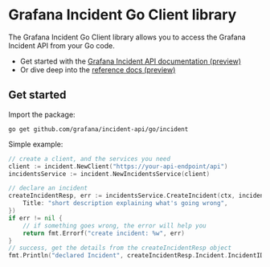 # Grafana Incident Go Client library

The Grafana Incident Go Client library allows you to access the Grafana Incident API from your Go code.

- Get started with the [Grafana Incident API documentation (preview)](https://grafana.com/docs/grafana-cloud/incident/api/preview/)
- Or dive deep into the [reference docs (preview)](https://grafana.com/docs/grafana-cloud/incident/api/preview/reference/)

## Get started

Import the package:

```
go get github.com/grafana/incident-api/go/incident
```

Simple example:

```go
// create a client, and the services you need
client := incident.NewClient("https://your-api-endpoint/api")
incidentsService := incident.NewIncidentsService(client)

// declare an incident
createIncidentResp, err := incidentsService.CreateIncident(ctx, incident.CreateIncidentRequest{
	Title: "short description explaining what's going wrong",
})
if err != nil {
	// if something goes wrong, the error will help you
	return fmt.Errorf("create incident: %w", err)
}
// success, get the details from the createIncidentResp object
fmt.Println("declared Incident", createIncidentResp.Incident.IncidentID)
```
